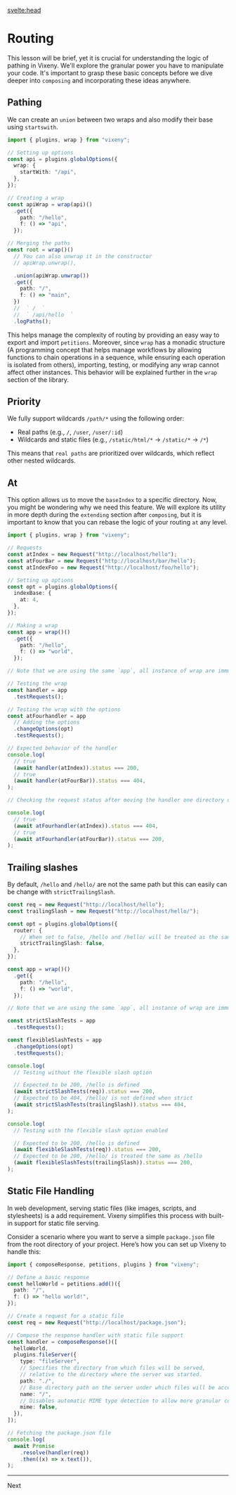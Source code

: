 <script>

    import Tabs from "$lib/components/Tabs.md"
    import Bash from "$lib/components/SmallComponents/Bash.md"
    import example0 from "$lib/examples/intro_core_0.md"
    import FancyLink from '$lib/components/FancyLink.svelte';

    const tab0 = [
        {title: "main.ts", component: example0, details: {runtime: "main"}},
        {title: "setup.ts", component: example0, details: {runtime: "setup"}}
    ]

</script>

<svelte:head>

<title>Routing - Vixeny Framework</title>
<meta name="description" content="Learn about routing in the Vixeny framework. Understand pathing, priorities, handling trailing slashes, and static file handling with comprehensive examples." />
<meta name="keywords" content="Vixeny, routing, web development, pathing, priorities, trailing slashes, static file handling, JavaScript, TypeScript, petitions, wrap function" />
<meta name="author" content="Vixeny Team" />
<meta name="viewport" content="width=device-width, initial-scale=1" />
<script src='/prism.mjs' defer></script> </svelte:head>

# Routing

This lesson will be brief, yet it is crucial for understanding the logic of
pathing in Vixeny. We'll explore the granular power you have to manipulate your
code. It's important to grasp these basic concepts before we dive deeper into
`composing` and incorporating these ideas anywhere.

## Pathing

We can create an `union` between two wraps and also modify their base using
`startswith`.

```ts
import { plugins, wrap } from "vixeny";

// Setting up options
const api = plugins.globalOptions({
  wrap: {
    startWith: "/api",
  },
});

// Creating a wrap
const apiWrap = wrap(api)()
  .get({
    path: "/hello",
    f: () => "api",
  });

// Merging the paths
const root = wrap()()
  // You can also unwrap it in the constructor
  // apiWrap.unwrap(),

  .union(apiWrap.unwrap())
  .get({
    path: "/",
    f: () => "main",
  })
  //  ` /  `
  //  ` /api/hello  `
  .logPaths();
```

This helps manage the complexity of routing by providing an easy way to export
and import `petitions`. Moreover, since `wrap` has a monadic structure (A
programming concept that helps manage workflows by allowing functions to chain
operations in a sequence, while ensuring each operation is isolated from
others), importing, testing, or modifying any wrap cannot affect other
instances. This behavior will be explained further in the `wrap` section of the
library.

## Priority

We fully support wildcards `/path/*` using the following order:

- Real paths (e.g., `/`, `/user`, `/user/:id`)
- Wildcards and static files (e.g., `/static/html/*` -> `/static/*` -> `/*`)

This means that `real paths` are prioritized over wildcards, which reflect other
nested wildcards.

## At

This option allows us to move the `baseIndex` to a specific directory. Now, you
might be wondering why we need this feature. We will explore its utility in more
depth during the `extending` section after `composing`, but it is important to
know that you can rebase the logic of your routing `at` any level.

```ts
import { plugins, wrap } from "vixeny";

// Requests
const atIndex = new Request("http://localhost/hello");
const atFourBar = new Request("http://localhost/bar/hello");
const atIndexFoo = new Request("http://localhost/foo/hello");

// Setting up options
const opt = plugins.globalOptions({
  indexBase: {
    at: 4,
  },
});

// Making a wrap
const app = wrap()()
  .get({
    path: "/hello",
    f: () => "world",
  });

// Note that we are using the same `app`, all instance of wrap are immutable

// Testing the wrap
const handler = app
  .testRequests();

// Testing the wrap with the options
const atFourhandler = app
  // Adding the options
  .changeOptions(opt)
  .testRequests();

// Expected behavior of the handler
console.log(
  // true
  (await handler(atIndex)).status === 200,
  // true
  (await handler(atFourBar)).status === 404,
);

// Checking the request status after moving the handler one directory deeper

console.log(
  // true
  (await atFourhandler(atIndex)).status === 404,
  // true
  (await atFourhandler(atFourBar)).status === 200,
);
```

## Trailing slashes

By default, `/hello` and `/hello/` are not the same path but this can easily can
be change with `strictTrailingSlash`.

```ts
const req = new Request("http://localhost/hello");
const trailingSlash = new Request("http://localhost/hello/");

const opt = plugins.globalOptions({
  router: {
    // When set to false, /hello and /hello/ will be treated as the same route
    strictTrailingSlash: false,
  },
});

const app = wrap()()
  .get({
    path: "/hello",
    f: () => "world",
  });

// Note that we are using the same `app`, all instance of wrap are immutable

const strictSlashTests = app
  .testRequests();

const flexibleSlashTests = app
  .changeOptions(opt)
  .testRequests();

console.log(
  // Testing without the flexible slash option

  // Expected to be 200, /hello is defined
  (await strictSlashTests(req)).status === 200,
  // Expected to be 404, /hello/ is not defined when strict
  (await strictSlashTests(trailingSlash)).status === 404,
);

console.log(
  // Testing with the flexible slash option enabled

  // Expected to be 200, /hello is defined
  (await flexibleSlashTests(req)).status === 200,
  // Expected to be 200, /hello/ is treated the same as /hello
  (await flexibleSlashTests(trailingSlash)).status === 200,
);
```

## Static File Handling

In web development, serving static files (like images, scripts, and stylesheets)
is a add requirement. Vixeny simplifies this process with built-in support
for static file serving.

Consider a scenario where you want to serve a simple `package.json` file from
the root directory of your project. Here’s how you can set up Vixeny to handle
this:

```ts
import { composeResponse, petitions, plugins } from "vixeny";

// Define a basic response
const helloWorld = petitions.add()({
  path: "/",
  f: () => "hello world!",
});

// Create a request for a static file
const req = new Request("http://localhost/package.json");

// Compose the response handler with static file support
const handler = composeResponse()([
  helloWorld,
  plugins.fileServer({
    type: "fileServer",
    // Specifies the directory from which files will be served,
    // relative to the directory where the server was started.
    path: "./",
    // Base directory path on the server under which files will be accessible
    name: "/",
    // Disables automatic MIME type detection to allow more granular control if required
    mime: false,
  }),
]);

// Fetching the package.json file
console.log(
  await Promise
    .resolve(handler(req))
    .then((x) => x.text()),
);
```

---

<FancyLink href="/framework/composing">Next</FancyLink>
